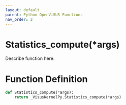 ```yaml
---
layout: default
parent: Python OpenViSUS Functions
nav_order: 2
---
```


# Statistics_compute(*args)

Describe function here.

# Function Definition

```python
def Statistics_compute(*args):
    return _VisusKernelPy.Statistics_compute(*args)
```